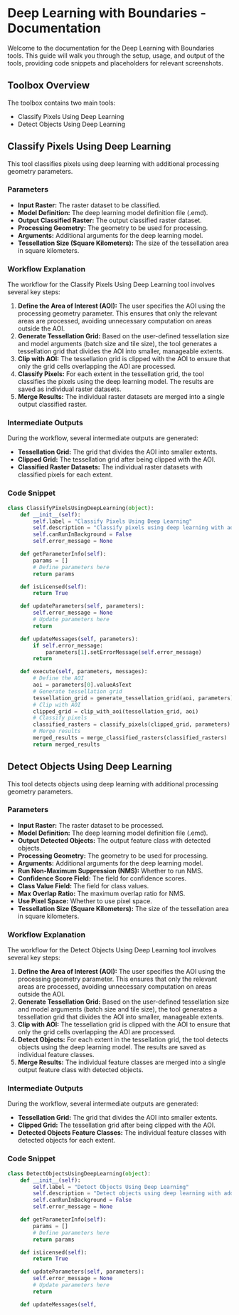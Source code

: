 # Deep Learning with Boundaries - Documentation

Welcome to the documentation for the Deep Learning with Boundaries tools. This guide will walk you through the setup, usage, and output of the tools, providing code snippets and placeholders for relevant screenshots.

## Toolbox Overview

The toolbox contains two main tools:
- Classify Pixels Using Deep Learning
- Detect Objects Using Deep Learning

## Classify Pixels Using Deep Learning

This tool classifies pixels using deep learning with additional processing geometry parameters.

### Parameters

- **Input Raster:** The raster dataset to be classified.
- **Model Definition:** The deep learning model definition file (.emd).
- **Output Classified Raster:** The output classified raster dataset.
- **Processing Geometry:** The geometry to be used for processing.
- **Arguments:** Additional arguments for the deep learning model.
- **Tessellation Size (Square Kilometers):** The size of the tessellation area in square kilometers.

### Workflow Explanation

The workflow for the Classify Pixels Using Deep Learning tool involves several key steps:
1. **Define the Area of Interest (AOI):** The user specifies the AOI using the processing geometry parameter. This ensures that only the relevant areas are processed, avoiding unnecessary computation on areas outside the AOI.
2. **Generate Tessellation Grid:** Based on the user-defined tessellation size and model arguments (batch size and tile size), the tool generates a tessellation grid that divides the AOI into smaller, manageable extents.
3. **Clip with AOI:** The tessellation grid is clipped with the AOI to ensure that only the grid cells overlapping the AOI are processed.
4. **Classify Pixels:** For each extent in the tessellation grid, the tool classifies the pixels using the deep learning model. The results are saved as individual raster datasets.
5. **Merge Results:** The individual raster datasets are merged into a single output classified raster.

### Intermediate Outputs

During the workflow, several intermediate outputs are generated:
- **Tessellation Grid:** The grid that divides the AOI into smaller extents.
- **Clipped Grid:** The tessellation grid after being clipped with the AOI.
- **Classified Raster Datasets:** The individual raster datasets with classified pixels for each extent.

### Code Snippet

```python
class ClassifyPixelsUsingDeepLearning(object):
    def __init__(self):
        self.label = "Classify Pixels Using Deep Learning"
        self.description = "Classify pixels using deep learning with additional processing geometry parameter."
        self.canRunInBackground = False
        self.error_message = None

    def getParameterInfo(self):
        params = []
        # Define parameters here
        return params

    def isLicensed(self):
        return True

    def updateParameters(self, parameters):
        self.error_message = None
        # Update parameters here
        return

    def updateMessages(self, parameters):
        if self.error_message:
            parameters[1].setErrorMessage(self.error_message)
        return

    def execute(self, parameters, messages):
        # Define the AOI
        aoi = parameters[0].valueAsText
        # Generate tessellation grid
        tessellation_grid = generate_tessellation_grid(aoi, parameters)
        # Clip with AOI
        clipped_grid = clip_with_aoi(tessellation_grid, aoi)
        # Classify pixels
        classified_rasters = classify_pixels(clipped_grid, parameters)
        # Merge results
        merged_results = merge_classified_rasters(classified_rasters)
        return merged_results
```

## Detect Objects Using Deep Learning

This tool detects objects using deep learning with additional processing geometry parameters.

### Parameters

- **Input Raster:** The raster dataset to be processed.
- **Model Definition:** The deep learning model definition file (.emd).
- **Output Detected Objects:** The output feature class with detected objects.
- **Processing Geometry:** The geometry to be used for processing.
- **Arguments:** Additional arguments for the deep learning model.
- **Run Non-Maximum Suppression (NMS):** Whether to run NMS.
- **Confidence Score Field:** The field for confidence scores.
- **Class Value Field:** The field for class values.
- **Max Overlap Ratio:** The maximum overlap ratio for NMS.
- **Use Pixel Space:** Whether to use pixel space.
- **Tessellation Size (Square Kilometers):** The size of the tessellation area in square kilometers.

### Workflow Explanation

The workflow for the Detect Objects Using Deep Learning tool involves several key steps:
1. **Define the Area of Interest (AOI):** The user specifies the AOI using the processing geometry parameter. This ensures that only the relevant areas are processed, avoiding unnecessary computation on areas outside the AOI.
2. **Generate Tessellation Grid:** Based on the user-defined tessellation size and model arguments (batch size and tile size), the tool generates a tessellation grid that divides the AOI into smaller, manageable extents.
3. **Clip with AOI:** The tessellation grid is clipped with the AOI to ensure that only the grid cells overlapping the AOI are processed.
4. **Detect Objects:** For each extent in the tessellation grid, the tool detects objects using the deep learning model. The results are saved as individual feature classes.
5. **Merge Results:** The individual feature classes are merged into a single output feature class with detected objects.

### Intermediate Outputs

During the workflow, several intermediate outputs are generated:
- **Tessellation Grid:** The grid that divides the AOI into smaller extents.
- **Clipped Grid:** The tessellation grid after being clipped with the AOI.
- **Detected Objects Feature Classes:** The individual feature classes with detected objects for each extent.

### Code Snippet

```python
class DetectObjectsUsingDeepLearning(object):
    def __init__(self):
        self.label = "Detect Objects Using Deep Learning"
        self.description = "Detect objects using deep learning with additional processing geometry parameter."
        self.canRunInBackground = False
        self.error_message = None

    def getParameterInfo(self):
        params = []
        # Define parameters here
        return params

    def isLicensed(self):
        return True

    def updateParameters(self, parameters):
        self.error_message = None
        # Update parameters here
        return

    def updateMessages(self,